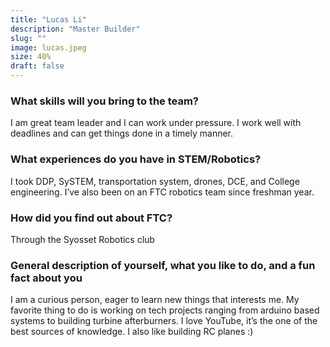 ```yaml
---
title: "Lucas Li"
description: "Master Builder"
slug: ""
image: lucas.jpeg
size: 40%
draft: false
---
```

### What skills will you bring to the team? 
I am great team leader and I can work under pressure. I work well with deadlines and can get things done in a timely manner. 

### What experiences do you have in STEM/Robotics?
I took DDP, SySTEM, transportation  system, drones, DCE, and College engineering. I’ve also been on an FTC robotics team since freshman year. 

### How did you find out about FTC?
Through the Syosset Robotics club 

### General description of yourself, what you like to do, and a fun fact about you
I am a curious person, eager to learn new things that interests me. My favorite thing to do is working on tech projects ranging from arduino based systems to building turbine afterburners. I love YouTube, it’s the one of the best sources of knowledge. I also like building RC planes :)